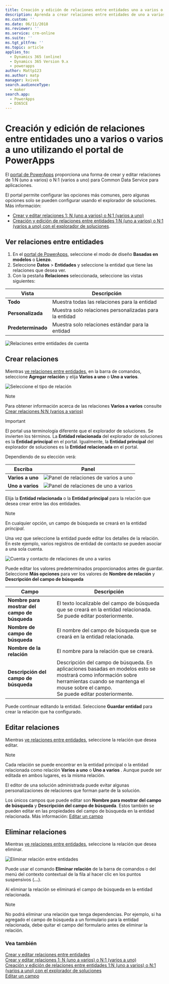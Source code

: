 ```yaml
---
title: Creación y edición de relaciones entre entidades uno a varios o varios a uno utilizando el portal de PowerApps | MicrosoftDocs
description: Aprenda a crear relaciones entre entidades de uno a varios o de varios a uno con el portal de PowerApps
ms.custom: ''
ms.date: 06/11/2018
ms.reviewer: ''
ms.service: crm-online
ms.suite: ''
ms.tgt_pltfrm: ''
ms.topic: article
applies_to:
  - Dynamics 365 (online)
  - Dynamics 365 Version 9.x
  - powerapps
author: Mattp123
ms.author: matp
manager: kvivek
search.audienceType:
  - maker
search.app:
  - PowerApps
  - D365CE
---
```

# <a name="create-and-edit-one-to-many-or-many-to-one-entity-relationships-using-powerapps-portal"></a>Creación y edición de relaciones entre entidades uno a varios o varios a uno utilizando el portal de PowerApps

El [portal de PowerApps](https://web.powerapps.com/?utm_source=padocs&utm_medium=linkinadoc&utm_campaign=referralsfromdoc) proporciona una forma de crear y editar relaciones de 1:N (uno a varios) o N:1 (varios a uno) para Common Data Service para aplicaciones.

El portal permite configurar las opciones más comunes, pero algunas opciones solo se pueden configurar usando el explorador de soluciones. Más información: 
- [Crear y editar relaciones 1: N (uno a varios) o N:1 (varios a uno)](create-edit-1n-relationships.md)
- [Creación y edición de relaciones entre entidades 1:N (uno a varios) o N:1 (varios a uno) con el explorador de soluciones](create-edit-1n-relationships-solution-explorer.md).

## <a name="view-entity-relationships"></a>Ver relaciones entre entidades

1. En el [portal de PowerApps](https://web.powerapps.com/?utm_source=padocs&utm_medium=linkinadoc&utm_campaign=referralsfromdoc), seleccione el modo de diseño **Basadas en modelos** o **Lienzo**.
2. Seleccione **Datos** > **Entidades** y seleccione la entidad que tiene las relaciones que desea ver.
3. Con la pestaña **Relaciones** seleccionada, seleccione las vistas siguientes: 

 |Vista|Descripción|
 |--|--|
 |**Todo**| Muestra todas las relaciones para la entidad|
 |**Personalizada**|Muestra solo relaciones personalizadas para la entidad|
 |**Predeterminado**|Muestra solo relaciones estándar para la entidad|
<!-- TODO: What is the actual difference between All and Default? -->

![Relaciones entre entidades de cuenta](media/view-account-relationships-portal.png)

## <a name="create-relationships"></a>Crear relaciones

Mientras [ve relaciones entre entidades](#view-entity-relationships), en la barra de comandos, seleccione **Agregar relación** y elija **Varios a uno** o **Uno a varios**.

![Seleccione el tipo de relación](media/add-relationship-menu-portal.png)

> [!NOTE]
> Para obtener información acerca de las relaciones **Varios a varios** consulte [Crear relaciones N:N (varios a varios)](create-edit-nn-relationships.md)

<!-- This may change going forward, but this is the way it is now. #2534972 -->
> [!Important]
> El portal usa terminología diferente que el explorador de soluciones. Se invierten los términos. La **Entidad relacionada** del explorador de soluciones es la **Entidad principal** en el portal. Igualmente, la **Entidad principal** del explorador de soluciones es la **Entidad relacionada** en el portal.

Dependiendo de su elección verá:

<!-- These are the correct screenshots from the UI as of 6/11/18 -->
|Escriba|Panel|
|--|--|
|**Varios a uno**|![Panel de relaciones de varios a uno](media/many-to-one-relationship-panel.png)|
|**Uno a varios**|![Panel de relaciones de uno a varios](media/one-to-many-relationship-panel.png)|

Elija la **Entidad relacionada** o la **Entidad principal** para la relación que desea crear entre las dos entidades. 

> [!NOTE]
> En cualquier opción, un campo de búsqueda se creará en la entidad *principal*.

Una vez que seleccione la entidad puede editar los detalles de la relación. En este ejemplo, varios registros de entidad de contacto se pueden asociar a una sola cuenta.

<!-- These are the correct screenshots from the UI as of 6/11/18 -->
![Cuenta y contacto de relaciones de uno a varios](media/One-to-many-account-contact.png)

Puede editar los valores predeterminados proporcionados antes de guardar. Seleccione **Más opciones** para ver los valores de **Nombre de relación** y **Descripción del campo de búsqueda**

|Campo|Descripción|
|--|--|
|**Nombre para mostrar del campo de búsqueda**|El texto localizable del campo de búsqueda que se creará en la entidad relacionada.<br />Se puede editar posteriormente.|
|**Nombre de campo de búsqueda**|El nombre del campo de búsqueda que se creará en la entidad relacionada.|
|**Nombre de la relación**|El nombre para la relación que se creará.|
|**Descripción del campo de búsqueda**|Descripción del campo de búsqueda. En aplicaciones basadas en modelos esto se mostrará como información sobre herramientas cuando se mantenga el mouse sobre el campo. <br />Se puede editar posteriormente.|

Puede continuar editando la entidad. Seleccione **Guardar entidad** para crear la relación que ha configurado.

## <a name="edit-relationships"></a>Editar relaciones

Mientras [ve relaciones entre entidades](#view-entity-relationships), seleccione la relación que desea editar.

> [!NOTE]
> Cada relación se puede encontrar en la entidad principal o la entidad relacionada como relación **Varios a uno** o **Uno a varios** . Aunque puede ser editada en ambos lugares, es la misma relación.
>
> El editor de una solución administrada puede evitar algunas personalizaciones de relaciones que forman parte de la solución.

Los únicos campos que puede editar son **Nombre para mostrar del campo de búsqueda** y **Descripción del campo de búsqueda**. Estos también se pueden editar en las propiedades del campo de búsqueda en la entidad relacionada. Más información: [Editar un campo](create-edit-field-portal.md#edit-a-field)

## <a name="delete-relationships"></a>Eliminar relaciones

Mientras [ve relaciones entre entidades](#view-entity-relationships), seleccione la relación que desea eliminar.

![Eliminar relación entre entidades](media/delete-entity-relationship-portal.png)

Puede usar el comando **Eliminar relación** de la barra de comandos o del menú del contexto contextual de la fila al hacer clic en los puntos suspensivos (**...**).

Al eliminar la relación se eliminará el campo de búsqueda en la entidad relacionada.

> [!NOTE]
> No podrá eliminar una relación que tenga dependencias. Por ejemplo, si ha agregado el campo de búsqueda a un formulario para la entidad relacionada, debe quitar el campo del formulario antes de eliminar la relación.

### <a name="see-also"></a>Vea también

[Crear y editar relaciones entre entidades](create-edit-entity-relationships.md)<br />
[Crear y editar relaciones 1: N (uno a varios) o N:1 (varios a uno)](create-edit-1n-relationships.md)<br />
[Creación y edición de relaciones entre entidades 1:N (uno a varios) o N:1 (varios a uno) con el explorador de soluciones](create-edit-1n-relationships-solution-explorer.md)<br />
[Editar un campo](create-edit-field-portal.md#edit-a-field)
